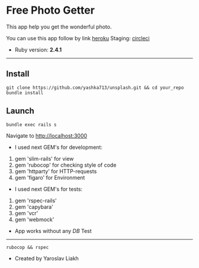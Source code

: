 # Free Photo Getter

This app help you get the wonderful photo.

You can use this app follow by link [heroku](https://github.com/yashka713/unsplash)
Staging:  [circleci](https://circleci.com/gh/yashka713/unsplash/tree/master)

* Ruby version: **2.4.1**
-----------------
Install
-----------------
```
git clone https://github.com/yashka713/unsplash.git && cd your_repo
bundle install
```
Launch
------------
```
bundle exec rails s
```
Navigate to [http://localhost:3000](http://localhost:3000)

* I used next GEM's for development:
1. gem 'slim-rails' for view
1. gem 'rubocop' for checking style of code
1. gem 'httparty' for HTTP-requests
1. gem 'figaro' for Environment

* I used next GEM's for tests:
1. gem 'rspec-rails'
1. gem 'capybara'
1. gem 'vcr'
1. gem 'webmock'

* App works without any *DB*
Test
-------------
`rubocop && rspec`

* Created by Yaroslav Liakh
